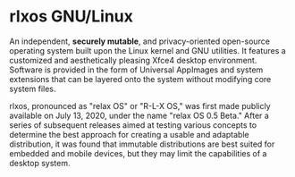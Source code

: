 # rlxos GNU/Linux

An independent, **securely mutable**, and privacy-oriented open-source operating system built upon the Linux kernel and GNU
utilities. It features a customized and aesthetically pleasing Xfce4 desktop environment. Software is provided in the
form of Universal AppImages and system extensions that can be layered onto the system without modifying core system
files.

rlxos, pronounced as "relax OS" or "R-L-X OS," was first made publicly available on July 13, 2020, under the name "relax
OS 0.5 Beta." After a series of subsequent releases aimed at testing various concepts to determine the best approach for
creating a usable and adaptable distribution, it was found that immutable distributions are best suited for embedded and
mobile devices, but they may limit the capabilities of a desktop system.